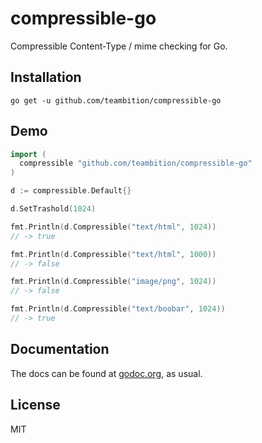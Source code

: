 # compressible-go
Compressible Content-Type / mime checking for Go.

## Installation

```
go get -u github.com/teambition/compressible-go
```

## Demo

```go
import (
  compressible "github.com/teambition/compressible-go"
)
```

```go
d := compressible.Default{}

d.SetTrashold(1024)

fmt.Println(d.Compressible("text/html", 1024))
// -> true

fmt.Println(d.Compressible("text/html", 1000))
// -> false

fmt.Println(d.Compressible("image/png", 1024))
// -> false

fmt.Println(d.Compressible("text/boobar", 1024))
// -> true
```

## Documentation

The docs can be found at [godoc.org](https://godoc.org/github.com/teambition/compressible-go), as usual.

## License

MIT
